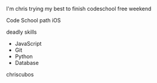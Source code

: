 I'm chris trying my best to finish codeschool free weekend

Code School path  iOS

deadly skills 
* JavaScript
* Git
* Python
* Database

chriscubos
